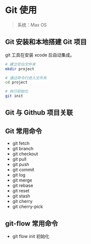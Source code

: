 # Git 使用

> 系统：Max OS

## Git 安装和本地搭建 Git 项目

git 工具在安装 xcode 后自动集成。

```bash
# 建立空白文件夹
mkdir project

# 通过命令行进入文件夹
cd project

# 执行初始化
git init
```

## Git 与 Github 项目关联

## Git 常用命令

- git fetch
- git branch
- git checkout
- git pull
- git push
- git commit
- git log
- git merge
- git rebase
- git reset
- git stash
- git cherry
- git cherry-pick

## git-flow 常用命令

- git flow init 初始化
